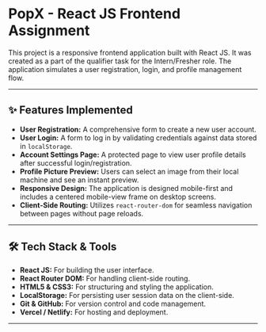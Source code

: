 # PopX - React JS Frontend Assignment

This project is a responsive frontend application built with React JS. It was created as a part of the qualifier task for the Intern/Fresher role. The application simulates a user registration, login, and profile management flow.

---
## ✨ Features Implemented

- **User Registration:** A comprehensive form to create a new user account.
- **User Login:** A form to log in by validating credentials against data stored in `localStorage`.
- **Account Settings Page:** A protected page to view user profile details after successful login/registration.
- **Profile Picture Preview:** Users can select an image from their local machine and see an instant preview.
- **Responsive Design:** The application is designed mobile-first and includes a centered mobile-view frame on desktop screens.
- **Client-Side Routing:** Utilizes `react-router-dom` for seamless navigation between pages without page reloads.

---

## 🛠️ Tech Stack & Tools

- **React JS:** For building the user interface.
- **React Router DOM:** For handling client-side routing.
- **HTML5 & CSS3:** For structuring and styling the application.
- **LocalStorage:** For persisting user session data on the client-side.
- **Git & GitHub:** For version control and code management.
- **Vercel / Netlify:** For hosting and deployment.

---
